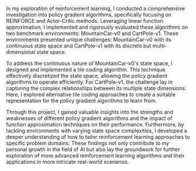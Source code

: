 In my exploration of reinforcement learning, I conducted a comprehensive investigation into policy gradient algorithms, specifically focusing on REINFORCE and Actor-Critic methods.  Leveraging linear function approximation, I implemented and rigorously evaluated these algorithms on two benchmark environments: MountainCar-v0 and CartPole-v1.  These environments presented unique challenges: MountainCar-v0 with its continuous state space and CartPole-v1 with its discrete but multi-dimensional state space.

To address the continuous nature of MountainCar-v0's state space, I designed and implemented a tile coding algorithm.  This technique effectively discretized the state space, allowing the policy gradient algorithms to operate efficiently.  For CartPole-v1, the challenge lay in capturing the complex relationships between its multiple state dimensions.  Here, I explored alternative tile coding approaches to create a suitable representation for the policy gradient algorithms to learn from.

Through this project, I gained valuable insights into the strengths and weaknesses of different policy gradient algorithms and the impact of function approximation techniques on their performance.  Furthermore, by tackling environments with varying state space complexities, I developed a deeper understanding of how to tailor reinforcement learning approaches to specific problem domains.  These findings not only contribute to my personal growth in the field of AI but also lay the groundwork for further exploration of more advanced reinforcement learning algorithms and their applications in more intricate real-world scenarios.